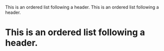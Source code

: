 This is an ordered list following a header.
This is an ordered list following a header.
# This is an ordered list following a header.
